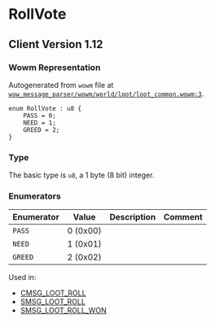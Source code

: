 # RollVote

## Client Version 1.12

### Wowm Representation

Autogenerated from `wowm` file at [`wow_message_parser/wowm/world/loot/loot_common.wowm:3`](https://github.com/gtker/wow_messages/tree/main/wow_message_parser/wowm/world/loot/loot_common.wowm#L3).

```rust,ignore
enum RollVote : u8 {
    PASS = 0;
    NEED = 1;
    GREED = 2;
}
```
### Type
The basic type is `u8`, a 1 byte (8 bit) integer.
### Enumerators
| Enumerator | Value  | Description | Comment |
| --------- | -------- | ----------- | ------- |
| `PASS` | 0 (0x00) |  |  |
| `NEED` | 1 (0x01) |  |  |
| `GREED` | 2 (0x02) |  |  |

Used in:
* [CMSG_LOOT_ROLL](cmsg_loot_roll.md)
* [SMSG_LOOT_ROLL](smsg_loot_roll.md)
* [SMSG_LOOT_ROLL_WON](smsg_loot_roll_won.md)
